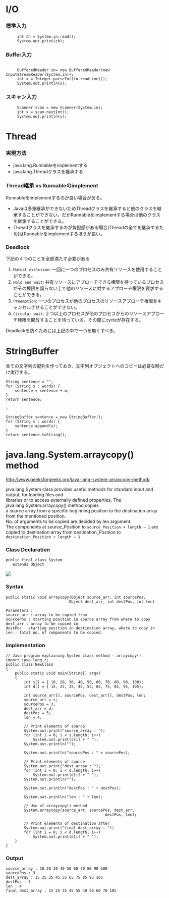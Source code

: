 
# I/O
### 標準入力
```Text
     int ch = System.in.read();
     System.out.print(ch);
```

### Buffer入力
```Text
     
     BufferedReader in= new BufferedReader(new InputStreamReader(System.in));
     int x = Integer.parseInt(in.readLine());
     System.out.println(x);
```

### スキャン入力
```Text
     Scanner scan = new Scanner(System.in); 
     int x = scan.nextInt();
     System.out.println(x);
```

# Thread
### 実現方法
- java.lang.Runnableをimplementする
- java.lang.Threadクラスを継承する

### Thread継承 vs Runnableのimplement
Runnableをimplementするのが良い場合がある。
- Javaは多重継承ができないためThreadクラスを継承すると他のクラスを継承することができない。だがRunnableをimplementする場合は他のクラスを継承することができる。
- Threadクラスを継承するのが負担感がある場合(Threadの全てを継承するため)はRunnableをimplementするほうが良い。

### Deadlock
下記の４つのことを全部満たす必要がある
1. `Mutual exclusion`: 一回に一つのプロセスのみ共有リソースを使用することができる。
2. `Hold and wait`: 共有リソースにアプローチできる権限を持っているプロセスがその権限を譲らない上で他のリソースに対するアプローチ権限を要求することができる。
3. `Preemption`: 一つのプロセスが他のプロセスのリソースアプローチ権限をキャンセルさせることができない。
4. `Circular wait`: ２つ以上のプロセスが他のプロセスからのリソースアプローチ権限を開放することを待っている。その間にcycleが存在する。

Deadlockを防ぐためには上記の中で一つを無くすべき。

# StringBuffer
全ての文字列の配列を作っておき、文字列オブジェクトへのコピーは必要な時だけ実行する。
```Text
String sentence = "";
for (String s : words) {
    sentence = sentence + w;
}
return sentence;

↓

StringBuffer sentence = new StringBuffer();
for (String s : words) {
    sentence.append(s);
}
return sentence.toString();
```

# java.lang.System.arraycopy() method
http://www.geeksforgeeks.org/java-lang-system-arraycopy-method/

java.lang.System class provides useful methods for standard input and output, for loading files and  
libraries or to access externally defined properties. The java.lang.System.arraycopy() method copies  
a source array from a specific beginning position to the destination array from the mentioned position.  
No. of arguments to be copied are decided by len argument.  
The components at source_Position to `source_Position + length – 1` are copied to destination array from destination_Position to `destination_Position + length – 1`

### Class Declaration
```
public final class System
   extends Object
```
![](https://lh3.google.com/u/1/d/0B2Yxg0Epe-6_MjJLdXBJZ3ZHdzA=w1920-h950-iv1)

### Syntax
```Text
public static void arraycopy(Object source_arr, int sourcePos,
                            Object dest_arr, int destPos, int len)

Parameters : 
source_arr : array to be copied from
sourcePos : starting position in source array from where to copy
dest_arr : array to be copied in
destPos : starting position in destination array, where to copy in
len : total no. of components to be copied.
```

### implementation
```Text
// Java program explaining System class method - arraycopy()
import java.lang.*;
public class NewClass
{
    public static void main(String[] args)
    {
        int s[] = { 10, 20, 30, 40, 50, 60, 70, 80, 90, 100};
        int d[] = { 15, 25, 35, 45, 55, 65, 75, 85, 95, 105};
 
        int source_arr[], sourcePos, dest_arr[], destPos, len;
        source_arr = s;
        sourcePos = 3;
        dest_arr = d;
        destPos = 5;
        len = 4;
 
        // Print elements of source
        System.out.print("source_array : ");
        for (int i = 0; i < s.length; i++)
            System.out.print(s[i] + " ");
        System.out.println("");
 
        System.out.println("sourcePos : " + sourcePos);
        
        // Print elements of source
        System.out.print("dest_array : ");
        for (int i = 0; i < d.length; i++)
            System.out.print(d[i] + " ");
        System.out.println("");
        
        System.out.println("destPos : " + destPos);
        
        System.out.println("len : " + len);
        
        // Use of arraycopy() method
        System.arraycopy(source_arr, sourcePos, dest_arr, 
                                            destPos, len);
        
        // Print elements of destination after
        System.out.print("final dest_array : ");
        for (int i = 0; i < d.length; i++)
            System.out.print(d[i] + " ");
    }
} 
```

### Output
```
source_array : 10 20 30 40 50 60 70 80 90 100 
sourcePos : 3
dest_array : 15 25 35 45 55 65 75 85 95 105 
destPos : 5
len : 4
final dest_array : 15 25 35 45 55 40 50 60 70 105 
```